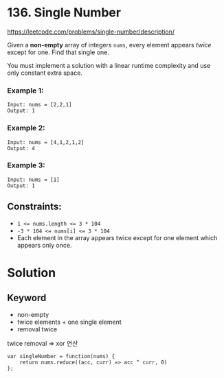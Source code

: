 # 136. Single Number

https://leetcode.com/problems/single-number/description/

Given a **non-empty** array of integers `nums`, every element appears _twice_ except for one. Find that single one.

You must implement a solution with a linear runtime complexity and use only constant extra space.

 

### Example 1:

```
Input: nums = [2,2,1]
Output: 1
```

### Example 2:

```
Input: nums = [4,1,2,1,2]
Output: 4
```

### Example 3:

```
Input: nums = [1]
Output: 1
 ```

## Constraints:

- `1 <= nums.length <= 3 * 104`
- `-3 * 104 <= nums[i] <= 3 * 104`
- Each element in the array appears twice except for one element which appears only once.

# Solution

## Keyword
- non-empty
- twice elements + one single element
- removal twice

twice removal => xor 연산

```
var singleNumber = function(nums) {
    return nums.reduce((acc, curr) => acc ^ curr, 0)
};
```
